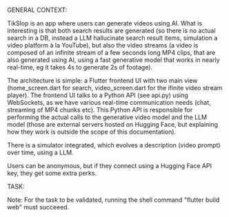 GENERAL CONTEXT:

TikSlop is an app where users can generate videos using AI. What is interesting is that both search results are generated (so there is no actual search in a DB, instead a LLM hallucinate search result items, simulation a video platform à la YouTube), but also the video streams (a video is composed of an infinite stream of a few seconds long MP4 clips, that are also generated using AI, using a fast generative model that works in nearly real-time, eg it takes 4s to generate 2s of footage).

The architecture is simple: a Flutter frontend UI with two main view (home_screen.dart for search, video_screen.dart for the ifinite video stream player). The frontend UI talks to a Python API (see api.py) using WebSockets, as we have various real-time communication needs (chat, streaming of MP4 chunks etc). This Python API is responsible for performing the actual calls to the generative video model and the LLM model (those are external servers hosted on Hugging Face, but explaining how they work is outside the scope of this documentation).

There is a simulator integrated, which evolves a description (video prompt) over time, using a LLM.

Users can be anonymous, but if they connect using a Hugging Face API key, they get some extra perks.

TASK:
<fill your demand here>

Note: For the task to be validated, running the shell command "flutter build web" must succeeed.